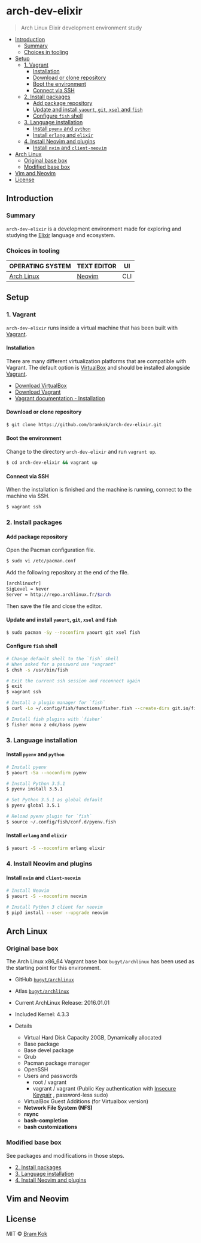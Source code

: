 # arch-dev-elixir

> Arch Linux Elixir development environment study

<!-- START doctoc generated TOC please keep comment here to allow auto update -->
<!-- DON'T EDIT THIS SECTION, INSTEAD RE-RUN doctoc TO UPDATE -->


- [Introduction](#introduction)
  - [Summary](#summary)
  - [Choices in tooling](#choices-in-tooling)
- [Setup](#setup)
  - [1. Vagrant](#1-vagrant)
    - [Installation](#installation)
    - [Download or clone repository](#download-or-clone-repository)
    - [Boot the environment](#boot-the-environment)
    - [Connect via SSH](#connect-via-ssh)
  - [2. Install packages](#2-install-packages)
    - [Add package repository](#add-package-repository)
    - [Update and install `yaourt`, `git`, `xsel` and `fish`](#update-and-install-yaourt-git-xsel-and-fish)
    - [Configure `fish` shell](#configure-fish-shell)
  - [3. Language installation](#3-language-installation)
    - [Install `pyenv` and `python`](#install-pyenv-and-python)
    - [Install `erlang` and `elixir`](#install-erlang-and-elixir)
  - [4. Install Neovim and plugins](#4-install-neovim-and-plugins)
    - [Install `nvim` and `client-neovim`](#install-nvim-and-client-neovim)
- [Arch Linux](#arch-linux)
  - [Original base box](#original-base-box)
  - [Modified base box](#modified-base-box)
- [Vim and Neovim](#vim-and-neovim)
- [License](#license)

<!-- END doctoc generated TOC please keep comment here to allow auto update -->

## Introduction

### Summary

`arch-dev-elixir` is a development environment made for exploring and studying
the [Elixir](http://elixir-lang.org) language and ecosystem.

### Choices in tooling

| OPERATING SYSTEM                        | TEXT EDITOR                 | UI  |
| --------------------------------------- | --------------------------- | --- |
| [Arch Linux](https://www.archlinux.org) | [Neovim](https://neovim.io) | CLI |

## Setup

### 1. Vagrant

`arch-dev-elixir` runs inside a virtual machine that has been built with
[Vagrant](https://vagrantup.com).

#### Installation

There are many different virtualization platforms that are compatible with
Vagrant. The default option is [VirtualBox](https://www.virtualbox.org)
and should be installed alongside [Vagrant](https://vagrantup.com).

* [Download VirtualBox](https://www.virtualbox.org/wiki/Downloads)
* [Download Vagrant](https://www.vagrantup.com/downloads.html)
* [Vagrant documentation - Installation](https://www.vagrantup.com/docs/installation/)

#### Download or clone repository

```bash
$ git clone https://github.com/bramkok/arch-dev-elixir.git
```

#### Boot the environment

Change to the directory `arch-dev-elixir` and run `vagrant up`.

```bash
$ cd arch-dev-elixir && vagrant up
```

#### Connect via SSH

When the installation is finished and the machine is running, connect to
the machine via SSH.

```bash
$ vagrant ssh
```

### 2. Install packages

#### Add package repository

Open the Pacman configuration file.

```bash
$ sudo vi /etc/pacman.conf
```

Add the following repository at the end of the file.

```bash
[archlinuxfr]
SigLevel = Never
Server = http://repo.archlinux.fr/$arch
```

Then save the file and close the editor.

#### Update and install `yaourt`, `git`, `xsel` and `fish`


```bash
$ sudo pacman -Sy --noconfirm yaourt git xsel fish
```

#### Configure `fish` shell

```bash
# Change default shell to the `fish` shell
# When asked for a password use "vagrant"
$ chsh -s /usr/bin/fish

# Exit the current ssh session and reconnect again
$ exit
$ vagrant ssh

# Install a plugin manager for `fish`
$ curl -Lo ~/.config/fish/functions/fisher.fish --create-dirs git.io/fisher

# Install fish plugins with `fisher`
$ fisher mono z edc/bass pyenv
```

### 3. Language installation

#### Install `pyenv` and `python`

```bash
# Install pyenv
$ yaourt -Sa --noconfirm pyenv

# Install Python 3.5.1
$ pyenv install 3.5.1

# Set Python 3.5.1 as global default
$ pyenv global 3.5.1

# Reload pyenv plugin for `fish`
$ source ~/.config/fish/conf.d/pyenv.fish
```

#### Install `erlang` and `elixir`

```bash
$ yaourt -S --noconfirm erlang elixir
```

### 4. Install Neovim and plugins

#### Install `nvim` and `client-neovim`

```bash
# Install Neovim
$ yaourt -S --noconfirm neovim

# Install Python 3 client for neovim
$ pip3 install --user --upgrade neovim
```

## Arch Linux

### Original base box

The Arch Linux x86_64 Vagrant base box `bugyt/archlinux` has been used as the
starting point for this environment.

* GitHub [`bugyt/archlinux`](https://github.com/bugyt/archlinux)
* Atlas [`bugyt/archlinux`](https://vagrantcloud.com/bugyt/boxes/archlinux)

* Current ArchLinux Release: 2016.01.01
* Included Kernel: 4.3.3
* Details
  * Virtual Hard Disk Capacity 20GB, Dynamically allocated
  * Base package
  * Base devel package
  * Grub
  * Pacman package manager
  * OpenSSH
  * Users and passwords
     * root / vagrant
     * vagrant / vagrant (Public Key authentication with
			[Insecure Keypair](https://github.com/mitchellh/vagrant/tree/master/keys)
			, password-less sudo)
  * VirtualBox Guest Additions (for Virtualbox version)
  * __Network File System (NFS)__
  * __rsync__
  * __bash-completion__
  * __bash customizations__

### Modified base box

See packages and modifications in those steps.

* [2. Install packages](#2-install-packages)
* [3. Language installation](#3-language-installation)
* [4. Install Neovim and plugins](#4-install-neovim-and-plugins)

## Vim and Neovim

## License

MIT © [Bram Kok](https://bramkok.com)
